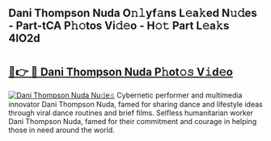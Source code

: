 ## Dani Thompson Nuda O𝚗𝚕yf𝚊ns L𝚎a𝚔ed N𝚞𝚍es - Part-tCA P𝚑𝚘tos Vi𝚍𝚎o - H𝚘𝚝 Part L𝚎a𝚔s 4lO2d

# <h2><a href="http://kf5ny1h.oniu.top/?m=Dani+Thompson+Nuda">🔗👉 🔴 Dani Thompson Nuda P𝚑ot𝚘𝚜 V𝚒d𝚎o</a></h2>

[![Dani Thompson Nuda Nu𝚍e𝚜](https://i.imgur.com/0qMVB7G.gif)](http://kf5ny1h.oniu.top/?m=Dani+Thompson+Nuda)
Cybernetic performer and multimedia innovator Dani Thompson Nuda, famed for sharing dance and lifestyle ideas through viral dance routines and brief films. Selfless humanitarian worker Dani Thompson Nuda, famed for their commitment and courage in helping those in need around the world.  
